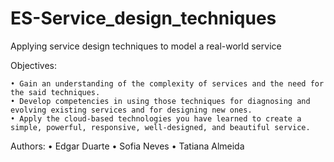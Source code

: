 # ES-Service_design_techniques
Applying service design techniques to model a real-world service


Objectives:

    • Gain an understanding of the complexity of services and the need for the said techniques.
    • Develop competencies in using those techniques for diagnosing and evolving existing services and for designing new ones. 
    • Apply the cloud-based technologies you have learned to create a simple, powerful, responsive, well-designed, and beautiful service.

Authors:
    • Edgar Duarte
    • Sofia Neves
    • Tatiana Almeida
